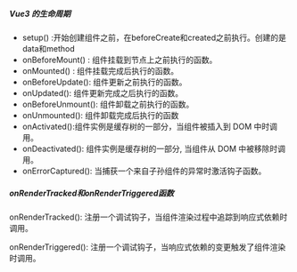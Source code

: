 ##### Vue3 的生命周期

- setup() :开始创建组件之前，在beforeCreate和created之前执行。创建的是data和method
- onBeforeMount() : 组件挂载到节点上之前执行的函数。
- onMounted() : 组件挂载完成后执行的函数。
- onBeforeUpdate(): 组件更新之前执行的函数。
- onUpdated(): 组件更新完成之后执行的函数。
- onBeforeUnmount(): 组件卸载之前执行的函数。
- onUnmounted(): 组件卸载完成后执行的函数
- onActivated():组件实例是<KeepAlive>缓存树的一部分，当组件被插入到 DOM 中时调用。
- onDeactivated(): 组件实例是<KeepAlive>缓存树的一部分, 当组件从 DOM 中被移除时调用。
- onErrorCaptured(): 当捕获一个来自子孙组件的异常时激活钩子函数。

##### onRenderTracked和onRenderTriggered函数

onRenderTracked(): 注册一个调试钩子，当组件渲染过程中追踪到响应式依赖时调用。

onRenderTriggered(): 注册一个调试钩子，当响应式依赖的变更触发了组件渲染时调用。